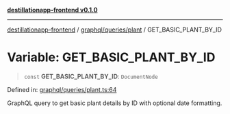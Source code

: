 [**destillationapp-frontend v0.1.0**](../../../../README.md)

***

[destillationapp-frontend](../../../../modules.md) / [graphql/queries/plant](../README.md) / GET\_BASIC\_PLANT\_BY\_ID

# Variable: GET\_BASIC\_PLANT\_BY\_ID

> `const` **GET\_BASIC\_PLANT\_BY\_ID**: `DocumentNode`

Defined in: [graphql/queries/plant.ts:64](https://github.com/DestillApp/main/blob/76aba95a5d8c1d9174ebde73d7b50f0ea64b491a/frontend/src/graphql/queries/plant.ts#L64)

GraphQL query to get basic plant details by ID with optional date formatting.
